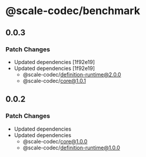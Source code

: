 # @scale-codec/benchmark

## 0.0.3

### Patch Changes

-   Updated dependencies [1f92e19]
-   Updated dependencies [1f92e19]
    -   @scale-codec/definition-runtime@2.0.0
    -   @scale-codec/core@1.0.1

## 0.0.2

### Patch Changes

-   Updated dependencies
-   Updated dependencies
    -   @scale-codec/core@1.0.0
    -   @scale-codec/definition-runtime@1.0.0
